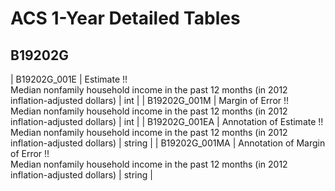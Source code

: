 # ACS 1-Year Detailed Tables

## B19202G

| B19202G_001E | Estimate !!<br>Median nonfamily household income in the past 12 months (in 2012 inflation-adjusted dollars) | int |
| B19202G_001M | Margin of Error !!<br>Median nonfamily household income in the past 12 months (in 2012 inflation-adjusted dollars) | int |
| B19202G_001EA | Annotation of Estimate !!<br>Median nonfamily household income in the past 12 months (in 2012 inflation-adjusted dollars) | string |
| B19202G_001MA | Annotation of Margin of Error !!<br>Median nonfamily household income in the past 12 months (in 2012 inflation-adjusted dollars) | string |

